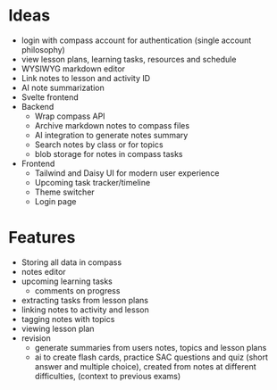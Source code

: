 # Ideas
- login with compass account for authentication (single account philosophy)
- view lesson plans, learning tasks, resources and schedule
- WYSIWYG markdown editor
- Link notes to lesson and activity ID
- AI note summarization
- Svelte frontend
- Backend
	- Wrap compass API
	- Archive markdown notes to compass files
	- AI integration to generate notes summary
	- Search notes by class or for topics
	- blob storage for notes in compass tasks
- Frontend
	- Tailwind and Daisy UI for modern user experience
	- Upcoming task tracker/timeline
	- Theme switcher
	- Login page

# Features
- Storing all data in compass
- notes editor
- upcoming learning tasks
	- comments on progress
- extracting tasks from lesson plans
- linking notes to activity and lesson
- tagging notes with topics
- viewing lesson plan
- revision
	- generate summaries from users notes, topics and lesson plans
	- ai to create flash cards, practice SAC questions and quiz (short answer and multiple choice), created from notes at different difficulties, (context to previous exams)